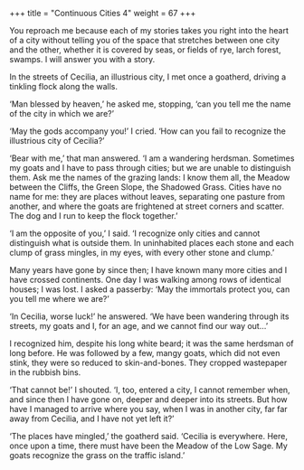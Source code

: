 +++
title = "Continuous Cities 4"
weight = 67
+++

You reproach me because each of my stories takes you right into the heart of a city without telling you of the space that stretches between one city and the other, whether it is covered by seas, or fields of rye, larch forest, swamps. I will answer you with a story.

In the streets of Cecilia, an illustrious city, I met once a goatherd, driving a tinkling flock along the walls.

‘Man blessed by heaven,’ he asked me, stopping, ‘can you tell me the name of the city in which we are?’

‘May the gods accompany you!’ I cried. ‘How can you fail to recognize the illustrious city of Cecilia?’

‘Bear with me,’ that man answered. ‘I am a wandering herdsman. Sometimes my goats and I have to pass through cities; but we are unable to distinguish them. Ask me the names of the grazing lands: I know them all, the Meadow between the Cliffs, the Green Slope, the Shadowed Grass. Cities have no name for me: they are places without leaves, separating one pasture from another, and where the goats are frightened at street corners and scatter. The dog and I run to keep the flock together.’

‘I am the opposite of you,’ I said. ‘I recognize only cities and cannot distinguish what is outside them. In uninhabited places each stone and each clump of grass mingles, in my eyes, with every other stone and clump.’

Many years have gone by since then; I have known many more cities and I have crossed continents. One day I was walking among rows of identical houses; I was lost. I asked a passerby: ‘May the immortals protect you, can you tell me where we are?’

‘In Cecilia, worse luck!’ he answered. ‘We have been wandering through its streets, my goats and I, for an age, and we cannot find our way out…’

I recognized him, despite his long white beard; it was the same herdsman of long before. He was followed by a few, mangy goats, which did not even stink, they were so reduced to skin-and-bones. They cropped wastepaper in the rubbish bins.

‘That cannot be!’ I shouted. ‘I, too, entered a city, I cannot remember when, and since then I have gone on, deeper and deeper into its streets. But how have I managed to arrive where you say, when I was in another city, far far away from Cecilia, and I have not yet left it?’

‘The places have mingled,’ the goatherd said. ‘Cecilia is everywhere. Here, once upon a time, there must have been the Meadow of the Low Sage. My goats recognize the grass on the traffic island.’